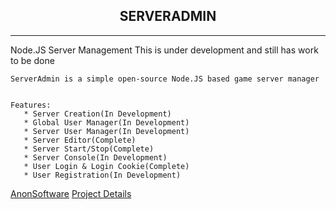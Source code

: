 

<section>
  <center>
    <h1> SERVERADMIN </h1>
  </center>
  
</section>

___


<section>
    Node.JS Server Management
    This is under development and still has work to be done
    
  
  
    ServerAdmin is a simple open-source Node.JS based game server manager
    
    
    Features:
       * Server Creation(In Development)
       * Global User Manager(In Development)
       * Server User Manager(In Development)
       * Server Editor(Complete)
       * Server Start/Stop(Complete)
       * Server Console(In Development)
       * User Login & Login Cookie(Complete)
       * User Registration(In Development)
        
    
</section>

<section>
  
  
  <a href="https://www.anonsoftware.co.uk" alt="Anon Software" >AnonSoftware</a>
  <a href="https://www.anonsoftware.co.uk/projects/?id=2" alt="Anon Software" >Project Details</a>
</section>
